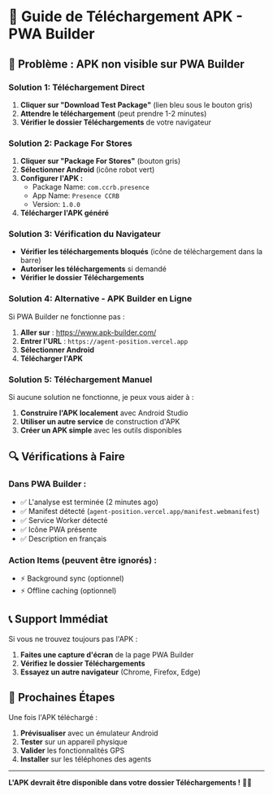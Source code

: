 # 📱 Guide de Téléchargement APK - PWA Builder

## 🎯 **Problème : APK non visible sur PWA Builder**

### **Solution 1: Téléchargement Direct**
1. **Cliquer sur "Download Test Package"** (lien bleu sous le bouton gris)
2. **Attendre le téléchargement** (peut prendre 1-2 minutes)
3. **Vérifier le dossier Téléchargements** de votre navigateur

### **Solution 2: Package For Stores**
1. **Cliquer sur "Package For Stores"** (bouton gris)
2. **Sélectionner Android** (icône robot vert)
3. **Configurer l'APK :**
   - Package Name: `com.ccrb.presence`
   - App Name: `Presence CCRB`
   - Version: `1.0.0`
4. **Télécharger l'APK généré**

### **Solution 3: Vérification du Navigateur**
- **Vérifier les téléchargements bloqués** (icône de téléchargement dans la barre)
- **Autoriser les téléchargements** si demandé
- **Vérifier le dossier Téléchargements**

### **Solution 4: Alternative - APK Builder en Ligne**
Si PWA Builder ne fonctionne pas :

1. **Aller sur** : https://www.apk-builder.com/
2. **Entrer l'URL** : `https://agent-position.vercel.app`
3. **Sélectionner Android**
4. **Télécharger l'APK**

### **Solution 5: Téléchargement Manuel**
Si aucune solution ne fonctionne, je peux vous aider à :
1. **Construire l'APK localement** avec Android Studio
2. **Utiliser un autre service** de construction d'APK
3. **Créer un APK simple** avec les outils disponibles

## 🔍 **Vérifications à Faire**

### **Dans PWA Builder :**
- ✅ L'analyse est terminée (2 minutes ago)
- ✅ Manifest détecté (`agent-position.vercel.app/manifest.webmanifest`)
- ✅ Service Worker détecté
- ✅ Icône PWA présente
- ✅ Description en français

### **Action Items (peuvent être ignorés) :**
- ⚡ Background sync (optionnel)
- ⚡ Offline caching (optionnel)

## 📞 **Support Immédiat**

Si vous ne trouvez toujours pas l'APK :
1. **Faites une capture d'écran** de la page PWA Builder
2. **Vérifiez le dossier Téléchargements**
3. **Essayez un autre navigateur** (Chrome, Firefox, Edge)

## 🎯 **Prochaines Étapes**

Une fois l'APK téléchargé :
1. **Prévisualiser** avec un émulateur Android
2. **Tester** sur un appareil physique
3. **Valider** les fonctionnalités GPS
4. **Installer** sur les téléphones des agents

---

**L'APK devrait être disponible dans votre dossier Téléchargements !** 📱✨
